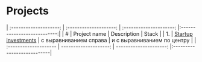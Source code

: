 # Projects

| :--------------------: | :--------------------: | :---------------------: |:---------------------------:|
| # | Project name | Description | Stack |
| 1. | [Startup investments](https://github.com/SweexFox/portfolio-projects/tree/main/sql-projects/startup-investments) | с выравниванием справа | и с выравниванием по центру |
| :-------------------- | --------------------: | ---------------------: |:---------------------------|

